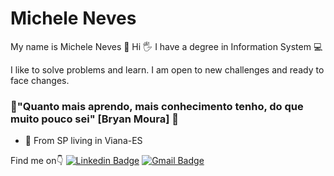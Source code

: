# Michele Neves 

My name is Michele Neves 👩 
Hi 🖐
I have a degree in Information System 💻

I like to solve problems and learn. I am open to new challenges and ready to face changes.

### [](https://github.com/NevesMichele#-quanto-mais-eu-sei-mais-eu-sou-)  🧠"Quanto mais aprendo, mais conhecimento tenho, do que muito pouco sei" [Bryan Moura] 📕

-   📍     From SP living in Viana-ES

Find me on👇
[
![Linkedin Badge](https://img.shields.io/badge/-Michele%20Neves-4169e1?style=flat-square&logo=Linkedin&logoColor=white&link=https://www.linkedin.com/in/michele-neves-5531631a4/)](https://www.linkedin.com/in/michele-neves-5531631a4/)   [![Gmail Badge](https://img.shields.io/badge/-m1chelen3v3s@gmail.com-DA552F?style=flat-square&logo=Gmail&logoColor=white&link=mailto:m1chelen3v3s@gmail.com)](m1chelen3v3s@gmail.com)
